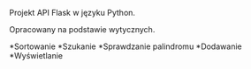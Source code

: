 Projekt API Flask w języku Python. 

Opracowany na podstawie wytycznych.

*Sortowanie
*Szukanie
*Sprawdzanie palindromu
*Dodawanie 
*Wyświetlanie 
